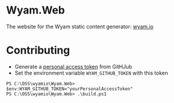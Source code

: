# Wyam.Web
The website for the Wyam static content generator: [wyam.io](http://wyam.io)

# Contributing
* Generate a [personal access token](https://help.github.com/articles/creating-a-personal-access-token-for-the-command-line/) from GitHJub
* Set the environment variable `WYAM_GITHUB_TOKEN` with this token

```
PS C:\OSS\wyamio\Wyam.Web> $env:WYAM_GITHUB_TOKEN="yourPersonalAccessToken"
PS C:\OSS\wyamio\Wyam.Web> .\build.ps1
```
